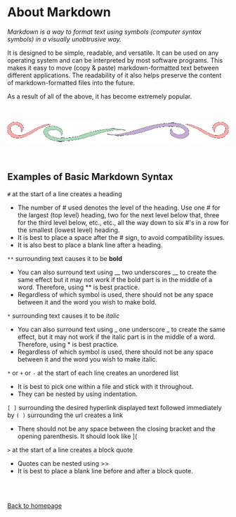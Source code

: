 # About Markdown

 *Markdown is a way to format text using symbols (computer syntax symbols) in a visually unobtrusive way.*

It is designed to be simple, readable, and versatile.  It can be used on any operating system and can be interpreted by most software programs.  This makes it easy to move (copy & paste) markdown-formatted text between different applications.  The readability of it also helps preserve the content of markdown-formatted files into the future.

As a result of all of the above, it has become extremely popular.

<br>

![swirly divider line](divider.gif)

<br>

## Examples of Basic Markdown Syntax

`#` at the start of a line creates a heading

+ The number of # used denotes the level of the heading.  Use one # for the largest (top level) heading, two for the next level below that, three for the third level below, etc., etc., all the way down to six #'s in a row for the smallest (lowest level) heading.
+ It is best to place a space after the # sign, to avoid compatibility issues.
+ It is also best to place a blank line after a heading.

 `**` surrounding text causes it to be **bold**

+ You can also surround text using __ two underscores __ to create the same effect but it may not work if the bold part is in the middle of a word.  Therefore, using ** is best practice.
+ Regardless of which symbol is used, there should not be any space between it and the word you wish to make bold.

`*` surrounding text causes it to be *italic*

+ You can also surround text using _ one underscore _ to create the same effect, but it may not work if the italic part is in the middle of a word.  Therefore, using * is best practice.
+ Regardless of which symbol is used, there should not be any space between it and the word you wish to make italic.

 `*` or `+` or `-` at the start of each line creates an unordered list

+ It is best to pick one within a file and stick with it throughout.
+ They can be nested by using indentation.

 `[ ]` surrounding the desired hyperlink displayed text followed immediately by `( )` surrounding the url creates a link

+ There should not be any space between the closing bracket and the opening parenthesis.  It should look like ](

 `>` at the start of a line creates a block quote

+ Quotes can be nested using >>
+ It is best to place a blank line before and after a block quote.

<br>

<br>

[Back to homepage](/README.md)
